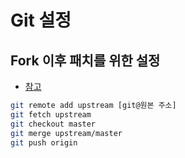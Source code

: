 # Git 설정
 
## Fork 이후 패치를 위한 설정 
- [참고](http://blogs.atlassian.com/2013/07/git-upstreams-forks/)
```bash
git remote add upstream [git@원본 주소]
git fetch upstream
git checkout master
git merge upstream/master
git push origin
```
